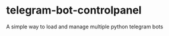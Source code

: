 telegram-bot-controlpanel
========================
A simple way to load and manage multiple python telegram bots